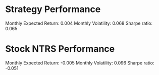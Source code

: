# Strategy Performance
Monthly Expected Return: 0.004
Monthly Volatility: 0.068
Sharpe ratio: 0.065
# Stock NTRS Performance
Monthly Expected Return: -0.005
Monthly Volatility: 0.096
Sharpe ratio: -0.051
